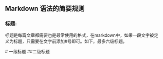 ## Markdown 语法的简要规则

### 标题:

标题是每篇文章都需要也是最常使用的格式，在markdown中，如果一段文字被定义为标题，只需要在文字前添加\#号即可。如下，最多六级标题。

\# 一级标题 \#\#二级标题

